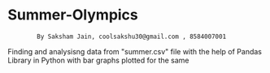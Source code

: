 # Summer-Olympics
            By Saksham Jain, coolsakshu30@gmail.com , 8584007001
Finding and analysisng data from "summer.csv" file with the help of Pandas Library in Python 
with bar graphs plotted for the same
